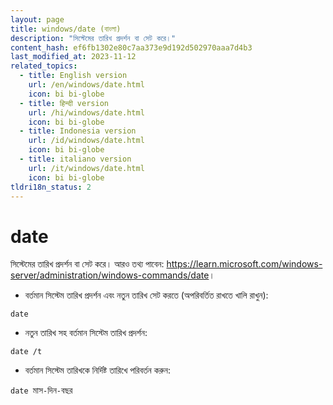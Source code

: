 ```yaml
---
layout: page
title: windows/date (বাংলা)
description: "সিস্টেমের তারিখ প্রদর্শন বা সেট করে।"
content_hash: ef6fb1302e80c7aa373e9d192d502970aaa7d4b3
last_modified_at: 2023-11-12
related_topics:
  - title: English version
    url: /en/windows/date.html
    icon: bi bi-globe
  - title: हिन्दी version
    url: /hi/windows/date.html
    icon: bi bi-globe
  - title: Indonesia version
    url: /id/windows/date.html
    icon: bi bi-globe
  - title: italiano version
    url: /it/windows/date.html
    icon: bi bi-globe
tldri18n_status: 2
---
```

# date

সিস্টেমের তারিখ প্রদর্শন বা সেট করে।
আরও তথ্য পাবেন: <https://learn.microsoft.com/windows-server/administration/windows-commands/date>।

- বর্তমান সিস্টেম তারিখ প্রদর্শন এবং নতুন তারিখ সেট করতে (অপরিবর্তিত রাখতে খালি রাখুন):

`date`

- নতুন তারিখ সহ বর্তমান সিস্টেম তারিখ প্রদর্শন:

`date /t`

- বর্তমান সিস্টেম তারিখকে নির্দিষ্ট তারিখে পরিবর্তন করুন:

`date `<span class="tldr-var badge badge-pill bg-dark-lm bg-white-dm text-white-lm text-dark-dm font-weight-bold">মাস</span>`-`<span class="tldr-var badge badge-pill bg-dark-lm bg-white-dm text-white-lm text-dark-dm font-weight-bold">দিন</span>`-`<span class="tldr-var badge badge-pill bg-dark-lm bg-white-dm text-white-lm text-dark-dm font-weight-bold">বছর</span>
